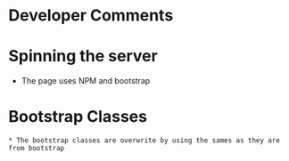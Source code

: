 # Developer Comments

# Spinning the server

- The page uses NPM and bootstrap

# Bootstrap Classes

    * The bootstrap classes are overwrite by using the sames as they are from bootstrap
